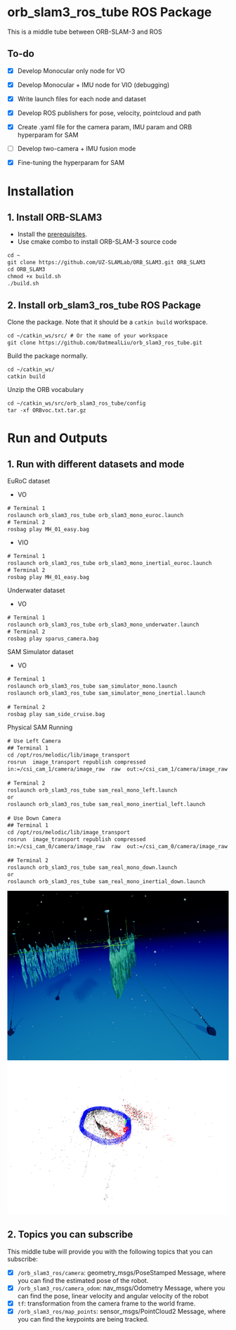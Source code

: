 # orb_slam3_ros_tube ROS Package
This is a middle tube between ORB-SLAM-3 and ROS

## To-do
- [x] Develop Monocular only node for VO
- [x] Develop Monocular + IMU node for VIO (debugging)
- [x] Write launch files for each node and dataset
- [x] Develop ROS publishers for pose, velocity, pointcloud and path
- [x] Create .yaml file for the camera param, IMU param and ORB hyperparam for SAM
- [ ] Develop two-camera + IMU fusion mode
- [x] Fine-tuning the hyperparam for SAM


# Installation
## 1. Install ORB-SLAM3
- Install the [prerequisites](https://github.com/UZ-SLAMLab/ORB_SLAM3#2-prerequisites).
- Use cmake combo to install ORB-SLAM-3 source code
```
cd ~
git clone https://github.com/UZ-SLAMLab/ORB_SLAM3.git ORB_SLAM3
cd ORB_SLAM3
chmod +x build.sh
./build.sh
```


## 2. Install orb_slam3_ros_tube ROS Package
Clone the package. Note that it should be a `catkin build` workspace.
```
cd ~/catkin_ws/src/ # Or the name of your workspace
git clone https://github.com/OatmealLiu/orb_slam3_ros_tube.git
```
Build the package normally.
```
cd ~/catkin_ws/
catkin build
```
Unzip the ORB vocabulary 
```
cd ~/catkin_ws/src/orb_slam3_ros_tube/config
tar -xf ORBvoc.txt.tar.gz
```

# Run and Outputs
## 1. Run with different datasets and mode
EuRoC dataset
- VO
```
# Terminal 1
roslaunch orb_slam3_ros_tube orb_slam3_mono_euroc.launch
# Terminal 2
rosbag play MH_01_easy.bag
```
- VIO
```
# Terminal 1
roslaunch orb_slam3_ros_tube orb_slam3_mono_inertial_euroc.launch
# Terminal 2
rosbag play MH_01_easy.bag
```

Underwater dataset
- VO
```
# Terminal 1
roslaunch orb_slam3_ros_tube orb_slam3_mono_underwater.launch
# Terminal 2
rosbag play sparus_camera.bag
```

SAM Simulator dataset
- VO
```
# Terminal 1
roslaunch orb_slam3_ros_tube sam_simulator_mono.launch
roslaunch orb_slam3_ros_tube sam_simulator_mono_inertial.launch

# Terminal 2
rosbag play sam_side_cruise.bag
```

Physical SAM Running
```
# Use Left Camera
## Terminal 1
cd /opt/ros/melodic/lib/image_transport
rosrun  image_transport republish compressed in:=/csi_cam_1/camera/image_raw  raw  out:=/csi_cam_1/camera/image_raw

# Terminal 2
roslaunch orb_slam3_ros_tube sam_real_mono_left.launch
or
roslaunch orb_slam3_ros_tube sam_real_mono_inertial_left.launch

# Use Down Camera
## Terminal 1
cd /opt/ros/melodic/lib/image_transport
rosrun  image_transport republish compressed in:=/csi_cam_0/camera/image_raw  raw  out:=/csi_cam_0/camera/image_raw

## Terminal 2
roslaunch orb_slam3_ros_tube sam_real_mono_down.launch
or
roslaunch orb_slam3_ros_tube sam_real_mono_inertial_down.launch
```

[comment]: <> (![Image text]&#40;https://github.com/OatmealLiu/orb_slam3_ros_tube/blob/master/figures/fig1.png&#41;)

[comment]: <> (![Image text]&#40;https://github.com/OatmealLiu/orb_slam3_ros_tube/blob/master/figures/fig2.png&#41;)
![alt text](figures/fig1.png "Real scene of algea farm inspection in SAM Simulator")
![alt text](figures/fig2.png "Running example of algea farm inspection in SAM Simulator")


## 2. Topics you can subscribe
This middle tube will provide you with the following topics that you can subscribe:
- [x] `/orb_slam3_ros/camera`: geometry_msgs/PoseStamped Message, where you can find the estimated pose of the robot.
- [x] `/orb_slam3_ros/camera_odom`: nav_msgs/Odometry Message, where you can find the pose, linear velocity and angular velocity of the robot
- [x] `tf`: transformation from the camera frame to the world frame.
- [x] `/orb_slam3_ros/map_points`: sensor_msgs/PointCloud2 Message, where you can find the keypoints are being tracked.
